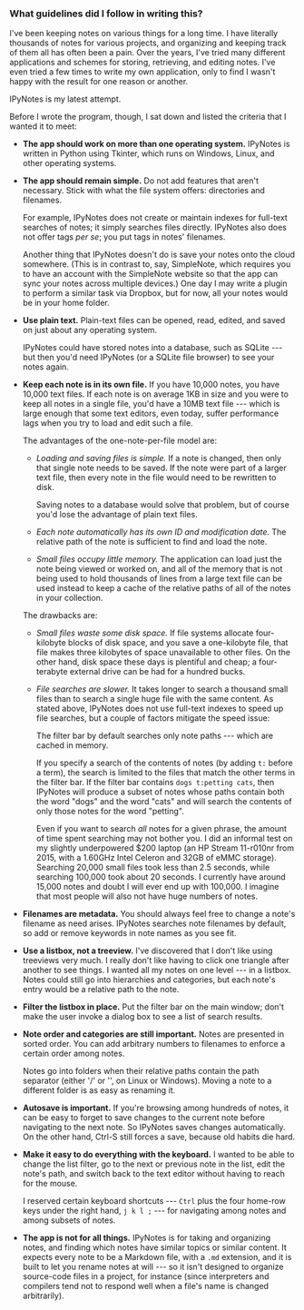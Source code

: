 ### What guidelines did I follow in writing this?

I've been keeping notes on various things for a long time. I have literally thousands of notes for various projects, and organizing and keeping track of them all has often been a pain. Over the years, I've tried many different applications and schemes for storing, retrieving, and editing notes. I've even tried a few times to write my own application, only to find I wasn't happy with the result for one reason or another.

IPyNotes is my latest attempt.

Before I wrote the program, though, I sat down and listed the criteria that I wanted it to meet:


- **The app should work on more than one operating system.**
     IPyNotes is written in Python using Tkinter, which runs on Windows, Linux, and other operating systems.


- **The app should remain simple.**
     Do not add features that aren't necessary. Stick with what the file system offers: directories and filenames.

     For example, IPyNotes does not create or maintain indexes for full-text searches of notes; it simply searches files directly. IPyNotes also does not offer tags *per se*; you put tags in notes' filenames.

     Another thing that IPyNotes doesn't do is save your notes onto the cloud somewhere. (This is in contrast to, say, SimpleNote, which requires you to have an account with the SimpleNote website so that the app can sync your notes across multiple devices.) One day I may write a plugin to perform a similar task via Dropbox, but for now, all your notes would be in your home folder.


- **Use plain text.**
     Plain-text files can be opened, read, edited, and saved on just about any operating system.

     IPyNotes could have stored notes into a database, such as SQLite --- but then you'd need IPyNotes (or a SQLite file browser) to see your notes again.


- **Keep each note is in its own file.**
     If you have 10,000 notes, you have 10,000 text files. If each note is on average 1KB in size and you were to keep all notes in a single file, you'd have a 10MB text file --- which is large enough that some text editors, even today, suffer performance lags when you try to load and edit such a file.

  The advantages of the one-note-per-file model are:

  - *Loading and saving files is simple.*
     If a note is changed, then only that single note needs to be saved. If the note were part of a larger text file, then every note in the file would need to be rewritten to disk.

     Saving notes to a database would solve that problem, but of course you'd lose the advantage of plain text files.

  - *Each note automatically has its own ID and modification date.*
     The relative path of the note is sufficient to find and load the note.

  - *Small files occupy little memory.*
     The application can load just the note being viewed or worked on, and all of the memory that is not being used to hold thousands of lines from a large text file can be used instead to keep a cache of the relative paths of all of the notes in your collection.

  The drawbacks are:

  - *Small files waste some disk space.* If file systems allocate four-kilobyte blocks of disk space, and you save a one-kilobyte file, that file makes three kilobytes of space unavailable to other files. On the other hand, disk space these days is plentiful and cheap; a four-terabyte external drive can be had for a hundred bucks.

  - *File searches are slower.* It takes longer to search a thousand small files than to search a single huge file with the same content. As stated above, IPyNotes does not use full-text indexes to speed up file searches, but a couple of factors mitigate the speed issue:

     The filter bar by default searches only note paths --- which are cached in memory.

     If you specify a search of the contents of notes (by adding `t:` before a term), the search is limited to the files that match the other terms in the filter bar. If the filter bar contains `dogs t:petting cats`, then IPyNotes will produce a subset of notes whose paths contain both the word "dogs" and the word "cats" and will search the contents of only those notes for the word "petting".

     Even if you want to search *all* notes for a given phrase, the amount of time spent searching may not bother you. I did an informal test on my slightly underpowered $200 laptop (an HP Stream 11-r010nr from 2015, with a 1.60GHz Intel Celeron and 32GB of eMMC storage). Searching 20,000 small files took less than 2.5 seconds, while searching 100,000 took about 20 seconds. I currently have around 15,000 notes and doubt I will ever end up with 100,000. I imagine that most people will also not have huge numbers of notes.


- **Filenames are metadata.**
     You should always feel free to change a note's filename as need arises. IPyNotes searches note filenames by default, so add or remove keywords in note names as you see fit.


- **Use a listbox, not a treeview.**
     I've discovered that I don't like using treeviews very much. I really don't like having to click one triangle after another to see things. I wanted all my notes on one level --- in a listbox. Notes could still go into hierarchies and categories, but each note's entry would be a relative path to the note.


- **Filter the listbox in place.**
     Put the filter bar on the main window; don't make the user invoke a dialog box to see a list of search results.


- **Note order and categories are still important.**
     Notes are presented in sorted order. You can add arbitrary numbers to filenames to enforce a certain order among notes.

     Notes go into folders when their relative paths contain the path separator (either '/' or '\', on Linux or Windows). Moving a note to a different folder is as easy as renaming it.


- **Autosave is important.**
     If you're browsing among hundreds of notes, it can be easy to forget to save changes to the current note before navigating to the next note. So IPyNotes saves changes automatically. On the other hand, Ctrl-S still forces a save, because old habits die hard.


- **Make it easy to do everything with the keyboard.**
     I wanted to be able to change the list filter, go to the next or previous note in the list, edit the note's path, and switch back to the text editor without having to reach for the mouse.

     I reserved certain keyboard shortcuts --- `Ctrl` plus the four home-row keys under the right hand, `j k l ;` --- for navigating among notes and among subsets of notes.


- **The app is not for all things.**
     IPyNotes is for taking and organizing notes, and finding which notes have similar topics or similar content. It expects every note to be a Markdown file, with a `.md` extension, and it is built to let you rename notes at will --- so it isn't designed to organize source-code files in a project, for instance (since interpreters and compilers tend not to respond well when a file's name is changed arbitrarily).


